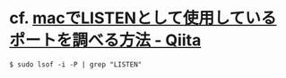 # cf. [macでLISTENとして使用しているポートを調べる方法 - Qiita](http://qiita.com/yokozawa/items/dbcb3b31f9308e4dcefc)
`$ sudo lsof -i -P | grep "LISTEN"`
